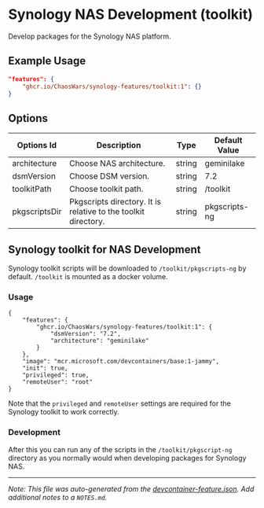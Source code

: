 
# Synology NAS Development (toolkit)

Develop packages for the Synology NAS platform.

## Example Usage

```json
"features": {
    "ghcr.io/ChaosWars/synology-features/toolkit:1": {}
}
```

## Options

| Options Id | Description | Type | Default Value |
|-----|-----|-----|-----|
| architecture | Choose NAS architecture. | string | geminilake |
| dsmVersion | Choose DSM version. | string | 7.2 |
| toolkitPath | Choose toolkit path. | string | /toolkit |
| pkgscriptsDir | Pkgscripts directory. It is relative to the toolkit directory. | string | pkgscripts-ng |

## Synology toolkit for NAS Development

Synology toolkit scripts will be downloaded to `/toolkit/pkgscripts-ng` by default. `/toolkit` is mounted as a docker volume.

### Usage

```jsonc
{
    "features": {
        "ghcr.io/ChaosWars/synology-features/toolkit:1": {
            "dsmVersion": "7.2",
            "architecture": "geminilake"
        }
    },
    "image": "mcr.microsoft.com/devcontainers/base:1-jammy",
    "init": true,
    "privileged": true,
    "remoteUser": "root"
}
```

Note that the `privileged` and `remoteUser` settings are required for the Synology toolkit to work correctly.

### Development

After this you can run any of the scripts in the `/toolkit/pkgscript-ng` directory as you normally would when developing packages for Synology NAS.


---

_Note: This file was auto-generated from the [devcontainer-feature.json](https://github.com/ChaosWars/synology-features/blob/main/src/toolkit/devcontainer-feature.json).  Add additional notes to a `NOTES.md`._
